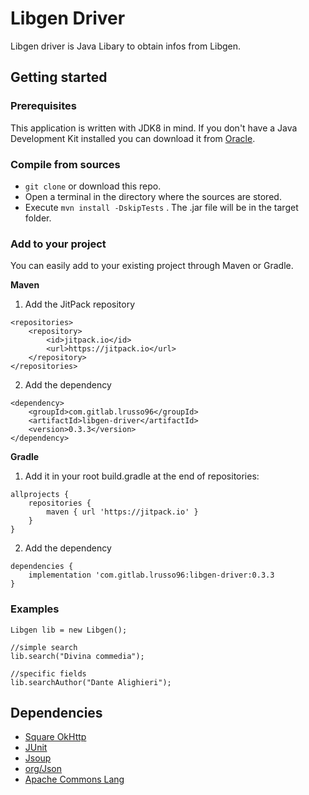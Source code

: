 # Libgen Driver 

Libgen driver is Java Libary to obtain infos from Libgen.

## Getting started

### Prerequisites
This application is written with JDK8 in mind. If you don't have a Java Development Kit installed you can download it from [Oracle](http://www.oracle.com/technetwork/java/javase/downloads/index.html).

### Compile from sources
- `git clone` or download this repo.
- Open a terminal in the directory where the sources are stored.
- Execute `mvn install -DskipTests` . The .jar file will be in the target folder.

### Add to your project

You can easily add to your existing project through Maven or Gradle.

**Maven**

1) Add the JitPack repository
```
<repositories>
	<repository>
	    <id>jitpack.io</id>
		<url>https://jitpack.io</url>
	</repository>
</repositories>
```
2) Add the dependency
```
<dependency>
    <groupId>com.gitlab.lrusso96</groupId>
    <artifactId>libgen-driver</artifactId>
    <version>0.3.3</version>
</dependency>
```

**Gradle**

1) Add it in your root build.gradle at the end of repositories:
```
allprojects {
    repositories {
		maven { url 'https://jitpack.io' }
	}
}
```
2) Add the dependency
```
dependencies {
    implementation 'com.gitlab.lrusso96:libgen-driver:0.3.3
}
```


### Examples
```
Libgen lib = new Libgen();

//simple search
lib.search("Divina commedia");

//specific fields
lib.searchAuthor("Dante Alighieri");

 ```

 ## Dependencies
 - [Square OkHttp](https://github.com/square/okhttp)
 - [JUnit](https://github.com/junit-team/junit4)
 - [Jsoup](https://github.com/jhy/jsoup)
 - [org/Json](https://github.com/stleary/JSON-java)
 - [Apache Commons Lang](https://commons.apache.org/proper/commons-lang/)
